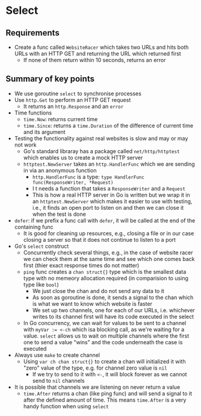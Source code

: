 # Select

## Requirements

* Create a func called `WebsiteRacer` which takes two URLs and hits both URLs with an HTTP GET and returning the URL which returned first
    * If none of them return within 10 seconds, returns an error


## Summary of key points

* We use goroutine `select` to synchronise processes
* Use `http.Get` to perform an HTTP GET request
    * It returns an `http.Response` and an `error`
* Time functions
    * `time.Now`: returns current time 
    * `time.Since`: returns a `time.Duration` of the difference of current time and its argument
* Testing the functionality against real websites is slow and may or may not work
    * Go's standard libraray has a package called `net/http/httptest` which enables us to create a mock HTTP server
    * `httptest.NewServer` takes an `http.HandlerFunc` which we are sending in via an anonymous function
        * `http.HandlerFunc` is a type: `type HandlerFunc func(ResponseWriter, *Request)`
        * I t needs a function that takes a `ResponseWriter` and a `Request`
        * This is how a real HTTP server in Go is written but we wrap it in an `httptest.NewServer` which makes it easier to use with testing, i.e., it finds an open port to listen on and then we can close it when the test is done
* `defer`: if we prefix a func call with `defer`, it will be called at the end of the containing func
    * It is good for cleaning up resources, e.g., closing a file or in our case closing a server so that it does not continue to listen to a port
* Go's `select` construct
    * Concurrently check several things, e.g., in the case of website racer we can check them at the same time and see which one comes back first (thier exact response times do not matter)
    * `ping` func creates a `chan struct{}` type which is the smallest data type with no memeory allocation required (in comparision to using type like `bool`)
        * We just close the chan and do not send any data to it
        * As soon as goroutine is done, it sends a signal to the chan which is what we want to know which website is faster
        * We set up two channels, one for each of our URLs, i.e. whichever writes to its channel first will have its code executed in the select
    * In Go concurrency, we can wait for values to be sent to a channel with `myVar := <-ch` which isa blocking call, as we're waiting for a value. `select` allows us to wait on multiple channels where the first one to send a value "wins" and the code underneath the case is executed
* Always use `make` to create channel
    * Using `var ch chan struct{}` to create a chan will initialized it with "zero" value of the type, e.g. for channel zero value is `nil`
        * If we try to send to it with `<-`, it will block forever as we cannot send to `nil` channels
* It is possible that channels we are listening on never return a value
    * `time.After` returns a chan (like ping func) and will send a signal to it after the defined amount of time. This means `time.After` is a very handy function when using `select`